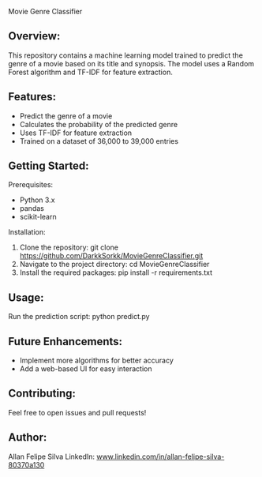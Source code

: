 Movie Genre Classifier

Overview:
---------
This repository contains a machine learning model trained to predict the genre of a movie based on its title and synopsis. The model uses a Random Forest algorithm and TF-IDF for feature extraction.

Features:
---------
- Predict the genre of a movie
- Calculates the probability of the predicted genre
- Uses TF-IDF for feature extraction
- Trained on a dataset of 36,000 to 39,000 entries

Getting Started:
----------------
Prerequisites:
- Python 3.x
- pandas
- scikit-learn

Installation:
1. Clone the repository: git clone https://github.com/DarkkSorkk/MovieGenreClassifier.git
2. Navigate to the project directory: cd MovieGenreClassifier
3. Install the required packages: pip install -r requirements.txt

Usage:
------
Run the prediction script: python predict.py

Future Enhancements:
--------------------
- Implement more algorithms for better accuracy
- Add a web-based UI for easy interaction

Contributing:
-------------
Feel free to open issues and pull requests!

Author:
-------
Allan Felipe Silva
LinkedIn: www.linkedin.com/in/allan-felipe-silva-80370a130
